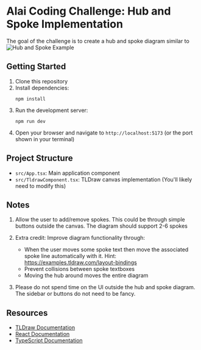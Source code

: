 # Alai Coding Challenge: Hub and Spoke Implementation

The goal of the challenge is to create a hub and spoke diagram similar to ![Hub and Spoke Example](https://storage.getalai.com/hub-and-spoke-2.png)

## Getting Started

1. Clone this repository
2. Install dependencies:
   ```
   npm install
   ```
3. Run the development server:
   ```
   npm run dev
   ```
4. Open your browser and navigate to `http://localhost:5173` (or the port shown in your terminal)


## Project Structure

- `src/App.tsx`: Main application component
- `src/TldrawComponent.tsx`: TLDraw canvas implementation (You'll likely need to modify this)

## Notes

1. Allow the user to add/remove spokes. This could be through simple buttons outside the canvas. The diagram should support 2-6 spokes

2. Extra credit: Improve diagram functionality through:

   - When the user moves some spoke text then move the associated spoke line automatically with it. Hint: https://examples.tldraw.com/layout-bindings
   - Prevent collisions between spoke textboxes
   - Moving the hub around moves the entire diagram

3. Please do not spend time on the UI outside the hub and spoke diagram. The sidebar or buttons do not need to be fancy.


## Resources

- [TLDraw Documentation](https://tldraw.dev/)
- [React Documentation](https://reactjs.org/)
- [TypeScript Documentation](https://www.typescriptlang.org/docs/)


